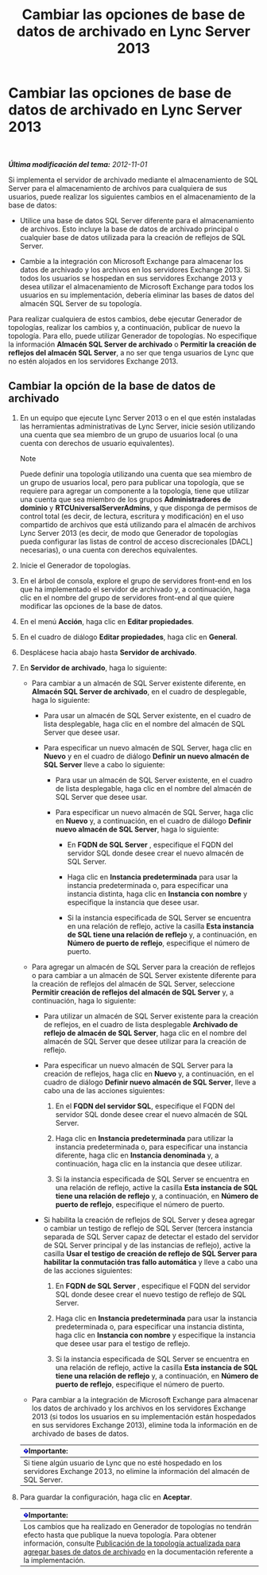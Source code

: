 ﻿---
title: Cambiar las opciones de base de datos de archivado en Lync Server 2013
TOCTitle: Cambiar las opciones de base de datos de archivado en Lync Server 2013
ms:assetid: 3775f09d-65b0-48bc-8a4d-d97bd0c3423c
ms:mtpsurl: https://technet.microsoft.com/es-es/library/JJ204814(v=OCS.15)
ms:contentKeyID: 48274919
ms.date: 01/07/2017
mtps_version: v=OCS.15
ms.translationtype: HT
---

# Cambiar las opciones de base de datos de archivado en Lync Server 2013

 

_**Última modificación del tema:** 2012-11-01_

Si implementa el servidor de archivado mediante el almacenamiento de SQL Server para el almacenamiento de archivos para cualquiera de sus usuarios, puede realizar los siguientes cambios en el almacenamiento de la base de datos:

  - Utilice una base de datos SQL Server diferente para el almacenamiento de archivos. Esto incluye la base de datos de archivado principal o cualquier base de datos utilizada para la creación de reflejos de SQL Server.

  - Cambie a la integración con Microsoft Exchange para almacenar los datos de archivado y los archivos en los servidores Exchange 2013. Si todos los usuarios se hospedan en sus servidores Exchange 2013 y desea utilizar el almacenamiento de Microsoft Exchange para todos los usuarios en su implementación, debería eliminar las bases de datos del almacén SQL Server de su topología.

Para realizar cualquiera de estos cambios, debe ejecutar Generador de topologías, realizar los cambios y, a continuación, publicar de nuevo la topología. Para ello, puede utilizar Generador de topologías. No especifique la información **Almacén SQL Server de archivado** o **Permitir la creación de reflejos del almacén SQL Server**, a no ser que tenga usuarios de Lync que no estén alojados en los servidores Exchange 2013.

## Cambiar la opción de la base de datos de archivado

1.  En un equipo que ejecute Lync Server 2013 o en el que estén instaladas las herramientas administrativas de Lync Server, inicie sesión utilizando una cuenta que sea miembro de un grupo de usuarios local (o una cuenta con derechos de usuario equivalentes).
    

    > [!NOTE]
    > Puede definir una topología utilizando una cuenta que sea miembro de un grupo de usuarios local, pero para publicar una topología, que se requiere para agregar un componente a la topología, tiene que utilizar una cuenta que sea miembro de los grupos <STRONG>Administradores de dominio</STRONG> y <STRONG>RTCUniversalServerAdmins</STRONG>, y que disponga de permisos de control total (es decir, de lectura, escritura y modificación) en el uso compartido de archivos que está utilizando para el almacén de archivos Lync Server 2013 (es decir, de modo que Generador de topologías pueda configurar las listas de control de acceso discrecionales [DACL] necesarias), o una cuenta con derechos equivalentes.



2.  Inicie el Generador de topologías.

3.  En el árbol de consola, explore el grupo de servidores front-end en los que ha implementado el servidor de archivado y, a continuación, haga clic en el nombre del grupo de servidores front-end al que quiere modificar las opciones de la base de datos.

4.  En el menú **Acción**, haga clic en **Editar propiedades**.

5.  En el cuadro de diálogo **Editar propiedades**, haga clic en **General**.

6.  Desplácese hacia abajo hasta **Servidor de archivado**.

7.  En **Servidor de archivado**, haga lo siguiente:
    
      - Para cambiar a un almacén de SQL Server existente diferente, en **Almacén SQL Server de archivado**, en el cuadro de desplegable, haga lo siguiente:
        
          - Para usar un almacén de SQL Server existente, en el cuadro de lista desplegable, haga clic en el nombre del almacén de SQL Server que desee usar.
        
          - Para especificar un nuevo almacén de SQL Server, haga clic en **Nuevo** y en el cuadro de diálogo **Definir un nuevo almacén de SQL Server** lleve a cabo lo siguiente:
            
              - Para usar un almacén de SQL Server existente, en el cuadro de lista desplegable, haga clic en el nombre del almacén de SQL Server que desee usar.
            
              - Para especificar un nuevo almacén de SQL Server, haga clic en **Nuevo** y, a continuación, en el cuadro de diálogo **Definir nuevo almacén de SQL Server**, haga lo siguiente:
                
                  - En **FQDN de SQL Server** , especifique el FQDN del servidor SQL donde desee crear el nuevo almacén de SQL Server.
                
                  - Haga clic en **Instancia predeterminada** para usar la instancia predeterminada o, para especificar una instancia distinta, haga clic en **Instancia con nombre** y especifique la instancia que desee usar.
                
                  - Si la instancia especificada de SQL Server se encuentra en una relación de reflejo, active la casilla **Esta instancia de SQL tiene una relación de reflejo** y, a continuación, en **Número de puerto de reflejo**, especifique el número de puerto.
    
      - Para agregar un almacén de SQL Server para la creación de reflejos o para cambiar a un almacén de SQL Server existente diferente para la creación de reflejos del almacén de SQL Server, seleccione **Permitir creación de reflejos del almacén de SQL Server** y, a continuación, haga lo siguiente:
        
          - Para utilizar un almacén de SQL Server existente para la creación de reflejos, en el cuadro de lista desplegable **Archivado de reflejo de almacén de SQL Server**, haga clic en el nombre del almacén de SQL Server que desee utilizar para la creación de reflejo.
        
          - Para especificar un nuevo almacén de SQL Server para la creación de reflejos, haga clic en **Nuevo** y, a continuación, en el cuadro de diálogo **Definir nuevo almacén de SQL Server**, lleve a cabo una de las acciones siguientes:
            
            1.  En el **FQDN del servidor SQL**, especifique el FQDN del servidor SQL donde desee crear el nuevo almacén de SQL Server.
            
            2.  Haga clic en **Instancia predeterminada** para utilizar la instancia predeterminada o, para especificar una instancia diferente, haga clic en **Instancia denominada** y, a continuación, haga clic en la instancia que desee utilizar.
            
            3.  Si la instancia especificada de SQL Server se encuentra en una relación de reflejo, active la casilla **Esta instancia de SQL tiene una relación de reflejo** y, a continuación, en **Número de puerto de reflejo**, especifique el número de puerto.
        
          - Si habilita la creación de reflejos de SQL Server y desea agregar o cambiar un testigo de reflejo de SQL Server (tercera instancia separada de SQL Server capaz de detectar el estado del servidor de SQL Server principal y de las instancias de reflejo), active la casilla **Usar el testigo de creación de reflejo de SQL Server para habilitar la conmutación tras fallo automática** y lleve a cabo una de las acciones siguientes:
            
            1.  En **FQDN de SQL Server** , especifique el FQDN del servidor SQL donde desee crear el nuevo testigo de reflejo de SQL Server.
            
            2.  Haga clic en **Instancia predeterminada** para usar la instancia predeterminada o, para especificar una instancia distinta, haga clic en **Instancia con nombre** y especifique la instancia que desee usar para el testigo de reflejo.
            
            3.  Si la instancia especificada de SQL Server se encuentra en una relación de reflejo, active la casilla **Esta instancia de SQL tiene una relación de reflejo** y, a continuación, en **Número de puerto de reflejo**, especifique el número de puerto.
    
      - Para cambiar a la integración de Microsoft Exchange para almacenar los datos de archivado y los archivos en los servidores Exchange 2013 (si todos los usuarios en su implementación están hospedados en sus servidores Exchange 2013), elimine toda la información en de archivado de bases de datos.
    
    <table>
    <thead>
    <tr class="header">
    <th><img src="images/Gg425917.important(OCS.15).gif" title="important" alt="important" />Importante:</th>
    </tr>
    </thead>
    <tbody>
    <tr class="odd">
    <td>Si tiene algún usuario de Lync que no esté hospedado en los servidores Exchange 2013, no elimine la información del almacén de SQL Server.</td>
    </tr>
    </tbody>
    </table>


8.  Para guardar la configuración, haga clic en **Aceptar**.
    
    <table>
    <thead>
    <tr class="header">
    <th><img src="images/Gg425917.important(OCS.15).gif" title="important" alt="important" />Importante:</th>
    </tr>
    </thead>
    <tbody>
    <tr class="odd">
    <td>Los cambios que ha realizado en Generador de topologías no tendrán efecto hasta que publique la nueva topología. Para obtener información, consulte <a href="lync-server-2013-publishing-the-updated-topology-to-add-archiving-databases.md">Publicación de la topología actualizada para agregar bases de datos de archivado</a> en la documentación referente a la implementación.</td>
    </tr>
    </tbody>
    </table>

